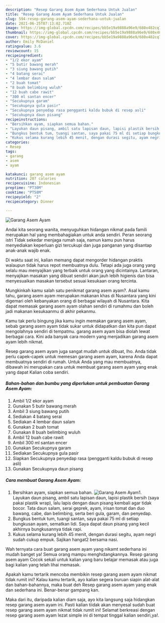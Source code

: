 ```yaml
---
description: "Resep Garang Asem Ayam Sederhana Untuk Jualan"
title: "Resep Garang Asem Ayam Sederhana Untuk Jualan"
slug: 594-resep-garang-asem-ayam-sederhana-untuk-jualan
date: 2021-06-25T07:13:02.710Z
image: https://img-global.cpcdn.com/recipes/bb5e19a9888a96e9/680x482cq70/garang-asem-ayam-foto-resep-utama.jpg
thumbnail: https://img-global.cpcdn.com/recipes/bb5e19a9888a96e9/680x482cq70/garang-asem-ayam-foto-resep-utama.jpg
cover: https://img-global.cpcdn.com/recipes/bb5e19a9888a96e9/680x482cq70/garang-asem-ayam-foto-resep-utama.jpg
author: Emily McDaniel
ratingvalue: 3.6
reviewcount: 15
recipeingredient:
- "1/2 ekor ayam"
- "5 butir bawang merah"
- "3 siung bawang putih"
- "4 batang serai"
- "4 lembar daun salam"
- "2 buah tomat"
- "8 buah belimbing wuluh"
- "12 buah cabe rawit"
- "300 ml santan encer"
- "Secukupnya garam"
- "Secukupnya gula pasir"
- "Secukupnya penyedap rasa pengganti kaldu bubuk di resep asli"
- "Secukupnya daun pisang"
recipeinstructions:
- "Bersihkan ayam, siapkan semua bahan."
- "Layukan daun pisang, ambil satu lapisan daun, lapisi plastik bersih (saya pakai plastik wrap), lalu lapis dengan daun pisang kembali agar tidak bocor. Tata daun salam, serai geprek, ayam, irisan tomat dan duo bawang, cabe, dan belimbing, serta beri gula, garam, dan penyedap."
- "Bungkus bentuk tum, tuangi santan, saya pakai 75 ml di setiap bungkusan ayam, sematkan lidi. Saya dapat daun pisang yang kecil akhirnya bungkusannya tidak rapi."
- "Kukus selama kurang lebih 45 menit, dengan durasi segitu, ayam negri sudah cukup empuk. Sajikan hangat2 bersama nasi."
categories:
- Resep
tags:
- garang
- asem
- ayam

katakunci: garang asem ayam 
nutrition: 207 calories
recipecuisine: Indonesian
preptime: "PT30M"
cooktime: "PT58M"
recipeyield: "2"
recipecategory: Dinner

---
```



![Garang Asem Ayam](https://img-global.cpcdn.com/recipes/bb5e19a9888a96e9/680x482cq70/garang-asem-ayam-foto-resep-utama.jpg)

Andai kita seorang wanita, menyuguhkan hidangan nikmat pada famili merupakan hal yang membahagiakan untuk anda sendiri. Peran seorang istri Tidak sekedar menjaga rumah saja, namun kamu pun harus menyediakan keperluan gizi tercukupi dan juga panganan yang disantap anak-anak wajib enak.

Di waktu  saat ini, kalian memang dapat mengorder hidangan praktis walaupun tidak harus repot membuatnya dulu. Tetapi ada juga orang yang selalu mau menyajikan yang terbaik untuk orang yang dicintainya. Lantaran, menyajikan masakan yang dibuat sendiri akan jauh lebih higienis dan bisa menyesuaikan masakan tersebut sesuai kesukaan orang tercinta. 



Mungkinkah kamu salah satu penikmat garang asem ayam?. Asal kamu tahu, garang asem ayam merupakan makanan khas di Nusantara yang kini digemari oleh kebanyakan orang di berbagai wilayah di Nusantara. Kita dapat memasak garang asem ayam olahan sendiri di rumahmu dan boleh jadi makanan kesukaanmu di akhir pekanmu.

Kamu tak perlu bingung jika kamu ingin memakan garang asem ayam, sebab garang asem ayam tidak sukar untuk didapatkan dan kita pun dapat mengolahnya sendiri di tempatmu. garang asem ayam bisa diolah lewat berbagai cara. Kini ada banyak cara modern yang menjadikan garang asem ayam lebih nikmat.

Resep garang asem ayam juga sangat mudah untuk dibuat, lho. Anda tidak perlu capek-capek untuk memesan garang asem ayam, karena Anda dapat membuatnya sendiri di rumah. Untuk Anda yang mau membuatnya, dibawah ini merupakan cara untuk membuat garang asem ayam yang enak yang dapat Kalian coba sendiri.

<!--inarticleads1-->

##### Bahan-bahan dan bumbu yang diperlukan untuk pembuatan Garang Asem Ayam:

1. Ambil 1/2 ekor ayam
1. Gunakan 5 butir bawang merah
1. Ambil 3 siung bawang putih
1. Sediakan 4 batang serai
1. Sediakan 4 lembar daun salam
1. Gunakan 2 buah tomat
1. Gunakan 8 buah belimbing wuluh
1. Ambil 12 buah cabe rawit
1. Ambil 300 ml santan encer
1. Gunakan Secukupnya garam
1. Sediakan Secukupnya gula pasir
1. Siapkan Secukupnya penyedap rasa (pengganti kaldu bubuk di resep asli)
1. Gunakan Secukupnya daun pisang




<!--inarticleads2-->

##### Cara membuat Garang Asem Ayam:

1. Bersihkan ayam, siapkan semua bahan.
<img src="https://img-global.cpcdn.com/steps/09302c8b99ebe76f/160x128cq70/garang-asem-ayam-langkah-memasak-1-foto.jpg" alt="Garang Asem Ayam">1. Layukan daun pisang, ambil satu lapisan daun, lapisi plastik bersih (saya pakai plastik wrap), lalu lapis dengan daun pisang kembali agar tidak bocor. Tata daun salam, serai geprek, ayam, irisan tomat dan duo bawang, cabe, dan belimbing, serta beri gula, garam, dan penyedap.
1. Bungkus bentuk tum, tuangi santan, saya pakai 75 ml di setiap bungkusan ayam, sematkan lidi. Saya dapat daun pisang yang kecil akhirnya bungkusannya tidak rapi.
1. Kukus selama kurang lebih 45 menit, dengan durasi segitu, ayam negri sudah cukup empuk. Sajikan hangat2 bersama nasi.




Wah ternyata cara buat garang asem ayam yang nikamt sederhana ini mudah banget ya! Semua orang mampu menghidangkannya. Resep garang asem ayam Cocok sekali untuk kalian yang baru belajar memasak atau juga bagi kalian yang telah lihai memasak.

Apakah kamu tertarik mencoba membikin resep garang asem ayam nikmat tidak rumit ini? Kalau kamu tertarik, ayo kalian segera buruan siapin alat-alat dan bahan-bahannya, maka buat deh Resep garang asem ayam yang enak dan sederhana ini. Benar-benar gampang kan. 

Maka dari itu, daripada kalian diam saja, ayo kita langsung saja hidangkan resep garang asem ayam ini. Pasti kalian tiidak akan menyesal sudah buat resep garang asem ayam nikmat tidak rumit ini! Selamat berkreasi dengan resep garang asem ayam lezat simple ini di tempat tinggal kalian sendiri,ya!.

